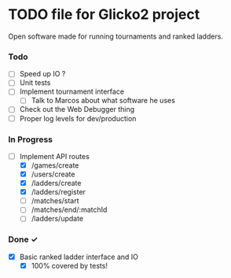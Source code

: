 # TODO file for Glicko2 project

Open software made for running tournaments and ranked ladders.

### Todo

-   [ ] Speed up IO ?
-   [ ] Unit tests
-   [ ] Implement tournament interface
    -   [ ] Talk to Marcos about what software he uses
-   [ ] Check out the Web Debugger thing
-   [ ] Proper log levels for dev/production

### In Progress

-   [ ] Implement API routes
    -   [x] /games/create
    -   [x] /users/create
    -   [x] /ladders/create
    -   [x] /ladders/register
    -   [ ] /matches/start
    -   [ ] /matches/end/:matchId
    -   [ ] /ladders/update

### Done ✓

-   [x] Basic ranked ladder interface and IO
    -   [x] 100% covered by tests!
